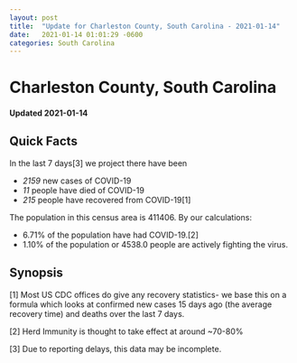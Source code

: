 ```yaml
---
layout: post
title:  "Update for Charleston County, South Carolina - 2021-01-14"
date:   2021-01-14 01:01:29 -0600
categories: South Carolina
---
```


# Charleston County, South Carolina
#### Updated 2021-01-14

## Quick Facts

In the last 7 days[3] we project there have been
- *2159* new cases of COVID-19
- *11* people have died of COVID-19
- *215* people have recovered from COVID-19[1]

The population in this census area is 411406. By our calculations:
- 6.71% of the population have had COVID-19.[2]
- 1.10% of the population or 4538.0 people are actively fighting the virus.

## Synopsis




[1] Most US CDC offices do give any recovery statistics- we base this on a formula which looks at confirmed new cases
15 days ago (the average recovery time) and deaths over the last 7 days.

[2] Herd Immunity is thought to take effect at around ~70-80%

[3] Due to reporting delays, this data may be incomplete.
 
    